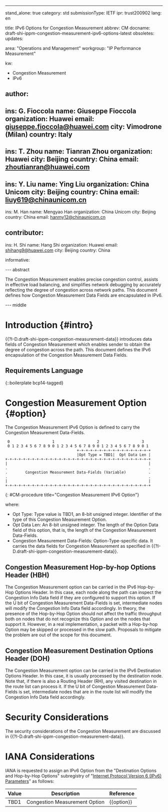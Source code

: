 ---
stand_alone: true
category: std
submissionType: IETF
ipr: trust200902
lang: en

title: IPv6 Options for Congestion Measurement
abbrev: CM
docname: draft-shi-ippm-congestion-measurement-ipv6-options-latest
obsoletes:
updates:

area: "Operations and Management"
workgroup: "IP Performance Measurement"

kw:
  - Congestion Measurement
  - IPv6

author:
 -
  ins: G. Fioccola
  name: Giuseppe Fioccola
  organization: Huawei
  email: giuseppe.fioccola@huawei.com
  city: Vimodrone (Milan)
  country: Italy
 -
  ins: T. Zhou
  name: Tianran Zhou
  organization: Huawei
  city: Beijing
  country: China
  email: zhoutianran@huawei.com
 -
  ins: Y. Liu
  name: Ying Liu
  organization: China Unicom
  city: Beijing
  country: China
  email: liuy619@chinaunicom.cn
 -
  ins: M. Han
  name: Mengyao Han
  organization: China Unicom
  city: Beijing
  country: China
  email: hanmy12@chinaunicom.cn

contributor:
 -
  ins: H. Shi
  name: Hang Shi
  organization: Huawei
  email: shihang9@huawei.com
  city: Beijing
  country: China

informative:


--- abstract

The Congestion Measurement enables precise congestion control, assists in effective load balancing,
and simplifies network debugging by accurately reflecting the degree of congestion across network paths.
This document defines how Congestion Measurement Data Fields are encapsulated in IPv6.

--- middle

# Introduction {#intro}

{{?I-D.draft-shi-ippm-congestion-measurement-data}} introduces data fields of Congestion Measurement which enables sender to obtain the degree of congestion across the path.
This document defines the IPv6 encapsulation of the Congestion Measurement Data Fields.

## Requirements Language

{::boilerplate bcp14-tagged}

# Congestion Measurement Option {#option}

The Congestion Measurement IPv6 Option is defined to carry the Congestion Measurement Data-Fields.

~~~
 0                   1                   2                   3
 0 1 2 3 4 5 6 7 8 9 0 1 2 3 4 5 6 7 8 9 0 1 2 3 4 5 6 7 8 9 0 1
                                +-+-+-+-+-+-+-+-+-+-+-+-+-+-+-+-+
                                |Opt Type = TBD1|  Opt Data Len |
+-+-+-+-+-+-+-+-+-+-+-+-+-+-+-+-+-+-+-+-+-+-+-+-+-+-+-+-+-+-+-+-+
|                                                               |
.                                                               .
.        Congestion Measurement Data-Fields (Variable)          .
.                                                               .
|                                                               |
+-+-+-+-+-+-+-+-+-+-+-+-+-+-+-+-+-+-+-+-+-+-+-+-+-+-+-+-+-+-+-+-+
~~~
{: #CM-procedure title="Congestion Measurement IPv6 Option"}

where:

- Opt Type: Type value is TBD1, an 8-bit unsigned integer. Identifier of the type of this Congestion Measurement Option.
- Opt Data Len: An 8-bit unsigned integer. The length of the Option Data field of this option, that is, the length of the Congestion Measurement Data-Fields.
- Congestion Measurement Data-Fields: Option-Type-specific data. It carries the data fields for Congestion Measurement
as specified in {{?I-D.draft-shi-ippm-congestion-measurement-data}}.

## Congestion Measurement Hop-by-hop Options Header (HBH)

The Congestion Measurement option can be carried in the IPv6 Hop-by-Hop Options Header.
In this case, each node along the path can inspect the Congestion Info Data field if they are configured to support this option.
If the U bit of Congestion Measurement Data-Fields is set, intermediate nodes will modify the Congestion Info Data field accordingly.
In theory, the presence of the Hop-by-Hop Option should not affect the traffic throughput both on nodes that do not recognize this Option and on the nodes that support it.
However, in a real implementation, a packet with a Hop-by-hop Option may be skipped or processed in the slow path.
Proposals to mitigate the problem are out of the scope for this document.

## Congestion Measurement Destination Options Header (DOH)

The Congestion Measurement option can be carried in the IPv6 Destination Options Header.
In this case, it is usually processed by the destination node. Note that, if there is also a Routing Header (RH), any visited destination in the route list can process it.
If the U bit of Congestion Measurement Data-Fields is set, intermediate nodes that are in the route list will modify the Congestion Info Data field accordingly.

# Security Considerations

The security considerations of the Congestion Measurement are discussed in {{?I-D.draft-shi-ippm-congestion-measurement-data}}.

# IANA Considerations


IANA is requested to assign an IPv6 Option from the "Destination Options and Hop-by-Hop Options" subregistry of
"[Internet Protocol Version 6 (IPv6) Parameters](https://www.iana.org/assignments/ipv6-parameters/)" as follows:

| Value | Description | Reference |
|-------|-------------|-----------|
| TBD1  | Congestion Measurement Option | {{option}} |
